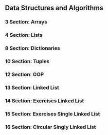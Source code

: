 ## Data Structures and Algorithms

### 3 Section: Arrays
### 4 Section: Lists
### 8 Section: Dictionaries
### 10 Section: Tuples
### 12 Section: OOP
### 13 Section: Linked List
### 14 Section: Exercises Linked List
### 15 Section: Exercises Single Linked List
### 16 Section: Circular Singly Linked List